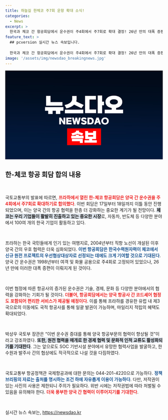```yaml
---
title: 하늘길 한체코 주7회 운항 확대 소식!
categories:
  - News
excerpt: >
  한국과 체코 간 항공회담에서 운수권이 주4회에서 주7회로 확대 결정! 26년 만의 대폭 증편으로 기술·문화 교류가 한층 활성화될 전망. 프라하 여행의 편리함이 배가됩니다!
feature_text: >
  ## pcversion 실시간 뉴스 속보입니다.

  한국과 체코 간 항공회담에서 운수권이 주4회에서 주7회로 확대 결정! 26년 만의 대폭 증편으로 기술·문화 교류가 한층 활성화될 전망. 프라하 여행의 편리함이 배가됩니다!
image: '/assets/img/newsdao_breakingnews.jpg'
---
```


<p><img src="/assets/img/newsdao_breakingnews.jpg" alt="pcversion 속보" /></p>

<h2 data-ke-size="size26">한-체코 항공 회담 합의 내용</h2>

<p data-ke-size="size16">&nbsp;</p>

<p>국토교통부의 발표에 따르면, <b><span style="color: #ee2323;">프라하에서 열린 한-체코 항공회담은 양국 간 운수권을 주4회에서 주7회로 확대하기로 합의했다</span></b>. 이번 회담은 17일부터 18일까지 이틀 동안 진행되었으며, 이는 양국 간의 항공 협력을 한층 더 강화하는 중요한 계기가 될 전망이다. <b><span style="background-color: #21538527;">체코는 우리 기업들이 활발히 진출하고 있는 중요한 시장</span></b>로, 자동차, 반도체 등 다양한 분야에서 100여 개의 한국 기업이 활동하고 있다.</p>

<p data-ke-size="size16">&nbsp;</p>

<p>프라하는 한국 국민들에게 인기 있는 여행지로, 2004년부터 직항 노선이 개설된 이후 양국 간의 우호 협력은 더욱 심화되었다. <b><span style="color: #1a5490;">이번 항공회담은 한국수력원자력이 체코에서 신규 원전 프로젝트의 우선협상대상자로 선정되는 데에도 크게 기여할 것으로 기대된다</span></b>. 양국 간 운수권은 1998년부터 여객 및 화물 공용으로 주4회로 고정되어 있었으나, 26년 만에 이러한 대폭 증편이 이뤄지게 된 것이다.</p>

<p data-ke-size="size16">&nbsp;</p>

<p>이번 협정에 따른 항공사의 증가된 운수권은 기술, 경제, 문화 등 다양한 분야에서의 협력을 강화하는 기회가 될 것이다. <b><span style="color: #ee2323;">더불어, 항공회담에서는 양국 항공사 간 코드셰어 협정도 포함되어 편리한 서비스가 제공될 예정이다</span></b>. 이를 통해 프라하를 경유한 유럽 내 제3국으로의 이동에도 국적 항공사를 통해 일괄 발권이 가능하며, 마일리지 적립의 혜택도 확대되었다.</p>

<p data-ke-size="size16">&nbsp;</p>

<p>박상우 국토부 장관은 “이번 운수권 증대를 통해 양국 항공부문의 협력이 향상될 것”이라고 강조하였다. <b><span style="background-color: #21538527;">또한, 원전 협력을 매개로 한 경제 협력 및 문화적 인적 교류도 활성화되기를 기대한다</span></b>. 그는 앞으로도 SOC 기반시설 분야에서 유망한 협력사업을 발굴하고, 한수원과 발주사 간의 협상에도 적극적으로 나설 것을 다짐하였다.</p>

<p data-ke-size="size16">&nbsp;</p>

<p>국토교통부 항공정책관 국제항공과에 대한 문의는 044-201-4220으로 가능하다. <b><span style="color: #1a5490;">정책브리핑의 자료는 출처를 명시하는 조건 하에 자유롭게 이용이 가능하다</span></b>. 다만, 저작권이 있는 사진의 사용은 제한되니 주의가 필요하다. 위반 시에는 저작권법에 따라 처벌될 수 있음을 유의해야 한다. <b><span style="color: #ee2323;">더욱 풍부한 양국 간 협력이 이루어지기를 기대한다</span></b>.<p data-ke-size="size16">&nbsp;</p></p>
실시간 뉴스 속보는, <a href="https://newsdao.kr" rel="dofollow">https://newsdao.kr</a>


